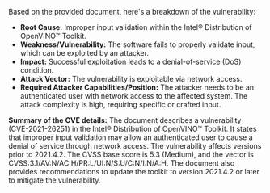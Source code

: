 Based on the provided document, here's a breakdown of the vulnerability:

* **Root Cause:** Improper input validation within the Intel® Distribution of OpenVINO™ Toolkit.
* **Weakness/Vulnerability:** The software fails to properly validate input, which can be exploited by an attacker.
* **Impact:** Successful exploitation leads to a denial-of-service (DoS) condition.
* **Attack Vector:** The vulnerability is exploitable via network access.
* **Required Attacker Capabilities/Position:** The attacker needs to be an authenticated user with network access to the affected system. The attack complexity is high, requiring specific or crafted input.

**Summary of the CVE details:**
The document describes a vulnerability (CVE-2021-26251) in the Intel® Distribution of OpenVINO™ Toolkit. It states that improper input validation may allow an authenticated user to cause a denial of service through network access. The vulnerability affects versions prior to 2021.4.2. The CVSS base score is 5.3 (Medium), and the vector is CVSS:3.1/AV:N/AC:H/PR:L/UI:N/S:U/C:N/I:N/A:H. The document also provides recommendations to update the toolkit to version 2021.4.2 or later to mitigate the vulnerability.